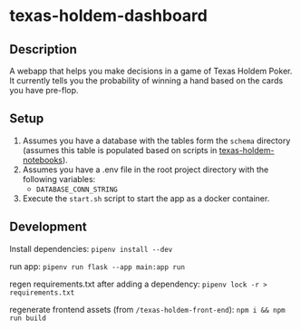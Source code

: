 # texas-holdem-dashboard

## Description

A webapp that helps you make decisions in a game of Texas Holdem Poker.
It currently tells you the probability of winning a hand based on the cards you have pre-flop.

## Setup

1. Assumes you have a database with the tables form the `schema` directory (assumes this table is populated based on scripts in [texas-holdem-notebooks](https://github.com/amarkules1/texas-holdem-notebooks)).
2. Assumes you have a .env file in the root project directory with the following variables:
    - `DATABASE_CONN_STRING`
3. Execute the `start.sh` script to start the app as a docker container.


## Development

Install dependencies: `pipenv install --dev`

run app: `pipenv run flask --app main:app run`

regen requirements.txt after adding a dependency: `pipenv lock -r > requirements.txt`

regenerate frontend assets (from `/texas-holdem-front-end`): `npm i && npm run build`
